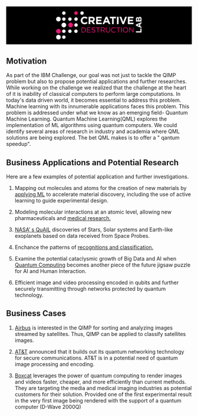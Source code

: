 ![CDL Hackaton](img/CDL_logo.png)

## Motivation

As part of the IBM Challenge, our goal was not just to tackle the QIMP problem but also to propose potential applications and further researches. While working on the challenge we realized that the challenge at the heart of it is inability of classical computers to perform large computations. In today's data driven world, it becomes essential to address this problem. Machine learning with its innumerable applications faces this problem. This problem is addressed under what we know as an emerging field- Quantum Machine Learning. Quantum Machine Learning(QML) explores the implementation of ML algorithms using quantum computers. We could identify several areas of research in industry and academia where QML solutions are being explored. The bet QML makes is to offer a " qantum speedup".

## Business Applications and Potential Research

Here are a few examples of potential application and further investigations.

1. Mapping out molecules and atoms for the creation of new materials by [applying ML](https://pubs.acs.org/doi/10.1021/acs.nanolett.9b04090) to accelerate material discovery, including the use of active learning to guide experimental design.

2. Modeling molecular interactions at an atomic level, allowing new pharmaceuticals and [medical research.](https://doi.org/10.1038/s41570-020-0189-9)
 
3. [NASA’ s QuAIL](https://ntrs.nasa.gov/search.jsp?R=20180001867) discoveries of Stars, Solar systems and Earth-like exoplanets based on data received from Space Probes.  

4. Enchance the patterns of [recognitions and classification.](https://arxiv.org/abs/1804.11326)

5. Examine the potential cataclysmic growth of Big Data and AI when [Quantum Computing](https://link.springer.com/article/10.1186/s40537-019-0202-7) becomes another piece of the future jigsaw puzzle for AI and Human Interaction. 

5. Efficient image and video processing encoded in qubits and further securely transmitting through networks protected by quantum technology.

## Business Cases

1. [Airbus](https://www.airbus.com/innovation/industry-4-0/quantum-technologies.html) is interested in the QIMP for sorting and analyzing images 
streamed by satellites. Thus, QIMP can be applied to classify satellites images.

2. [AT&T](https://about.att.com/innovationblog/2018/12/building_a_quantum_network.html) announced that it  builds out its quantum networking technology
for secure communications. AT&T is in a potential need of quantum image processing and encoding.

3. [Boxcat](http://boxc.at/) leverages the power of quantum computing to render images and videos faster, cheaper, and more efficiently than current methods. 
They are targeting the media and medical imaging industries as potential customers for their solution. Provided one of the first 
experimental result in the very first image being rendered with the support of a quantum computer (D-Wave 2000Q)
